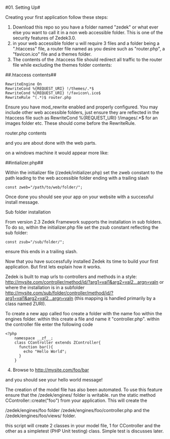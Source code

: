 #01. Setting Up#

Creating your first application follow these steps:

1. Download this repo so you have a folder named "zedek" or what ever else you want to call it in a non web accessible folder. This is one of the security features of Zedek3.0. 
2. in your web accessible folder u will require 3 files and a folder being a ".htaccess" file, a router file named as you desire such as "router.php", a "favicon.ico" file and a themes folder. 
3. The contents of the .htaccess file should redirect all traffic to the router file while excluding the themes folder contents:


##.htaccess contents##

    RewriteEngine On
    RewriteCond %{REQUEST_URI} !/themes/.*$ 
    RewriteCond %{REQUEST_URI} !/favicon\.ico$
    RewriteRule ^(.*)$ router.php

Ensure you have mod_rewrite enabled and properly configured. You may include other web accessible folders, just ensure they are reflected in the htaccess file such as
  RewriteCond %{REQUEST_URI} !/images/.*$
for an images folder etc. These should come before the RewriteRule.

router.php contents

  <?php
    require_once "/path/to/zedek/anchor.php";
  ?>   
and you are about done with the web parts.

on a windows machine it would appear more like:

  <?php
    require_once "drive:\\path\\to\\anchor.php";
  ?>


##intializer.php##

Within the initializer file (/zedek/initializer.php) set the zweb constant to the path leading to the web accessible folder ending with a trailing slash

    const zweb="/path/to/web/folder/";

Once done you should see your app on your website with a successful install message.

Sub folder installation

From version 2.3 Zedek Framework supports the installation in sub folders. To do so, within the initializer.php file set the zsub constant reflecting the sub folder:

    const zsub="/sub/folder/";

ensure this ends in a trailing slash.

Now that you have successfully installed Zedek its time to build your first application. But first lets explain how it works.

Zedek is built to map urls to controllers and methods in a style: http://mysite.com/controller/method/id/?arg1=val1&arg2=val2...argn=valn or where the installation is in a subfolder http://mysite.com/sub/folder/controller/method/id/?arg1=val1&arg2=val2...argn=valn (this mapping is handled primarily by a class named ZURI).

To create a new app called foo create a folder with the name foo within the engines folder.
within this create a file and name it "controller.php".
within the controller file enter the following code

    <?php
        namespace __zf__; 
        class CController extends ZController{
          function bar(){
            echo "Hello World";
          }
        }


4. Browse to http://mysite.com/foo/bar

and you should see your hello world message!

The creation of the model file has also been automated. To use this feature ensure that the /zedek/engines/ folder is writable. run the static method CController::create("foo") from your application. This will create the

/zedek/engines/foo folder
/zedek/engines/foo/controller.php and the
/zedek/engines/foo/views/ folder.

this script will create 2 classes in your model file, 1 for CController and the other as a simpletest (PHP Unit testing) class. Simple test is discusses later.